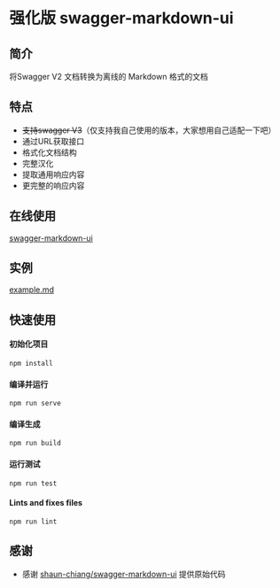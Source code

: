 # 强化版 swagger-markdown-ui



## 简介

将Swagger V2 文档转换为离线的 Markdown 格式的文档




## 特点

- ~~支持swagger V3~~（仅支持我自己使用的版本，大家想用自己适配一下吧）
- 通过URL获取接口
- 格式化文档结构
- 完整汉化
- 提取通用响应内容
- 更完整的响应内容




## 在线使用
[swagger-markdown-ui](http://swagger-markdown-ui.conststar.cn)




## 实例
[example.md](example.md)




## 快速使用

#### 初始化项目
```
npm install
```

#### 编译并运行
```
npm run serve
```

#### 编译生成
```
npm run build
```

#### 运行测试
```
npm run test
```

#### Lints and fixes files
```
npm run lint
```



## 感谢

- 感谢 [shaun-chiang/swagger-markdown-ui](https://github.com/shaun-chiang/swagger-markdown-ui) 提供原始代码

